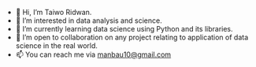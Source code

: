 - 👋 Hi, I’m Taiwo Ridwan.
- 👀 I’m interested in data analysis and science.
- 🌱 I’m currently learning data science using Python and its libraries.
- 💞️ I’m open to collaboration on any project relating to application of data science in the real world. 
- 📫 You can reach me via manbau10@gmail.com

<!---
manbau10/manbau10 is a ✨ special ✨ repository because its `README.md` (this file) appears on your GitHub profile.
You can click the Preview link to take a look at your changes.
--->
